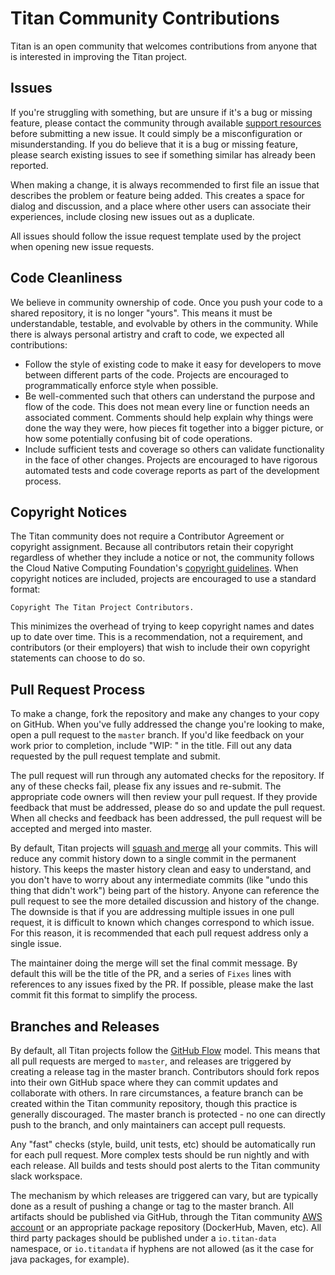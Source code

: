 # Titan Community Contributions

Titan is an open community that welcomes contributions from anyone that is
interested in improving the Titan project.

## Issues

If you're struggling with something, but are unsure if it's a bug or missing
feature, please contact the community through available [support
resources](SUPPORT.md) before submitting a new issue. It could simply be a
misconfiguration or misunderstanding. If you do believe that it is a bug or
missing feature, please search existing issues to see if something similar has
already been reported.

When making a change, it is always recommended to first file an issue that
describes the problem or feature being added. This creates a space for
dialog and discussion, and a place where other users can associate their
experiences, include closing new issues out as a duplicate.

All issues should follow the issue request template used by the project when
opening new issue requests.

## Code Cleanliness

We believe in community ownership of code. Once you push your code to a shared
repository, it is no longer "yours". This means it must be understandable,
testable, and evolvable by others in the community. While there is always
personal artistry and craft to code, we expected all contributions:

   * Follow the style of existing code to make it easy for developers to move
     between different parts of the code. Projects are encouraged to
     programmatically enforce style when possible.
   * Be well-commented such that others can understand the purpose and flow
     of the code. This does not mean every line or function needs an associated
     comment. Comments should help explain why things were done the way they
     were, how pieces fit together into a bigger picture, or how some
     potentially confusing bit of code operations.
   * Include sufficient tests and coverage so others can validate functionality
     in the face of other changes. Projects are encouraged to have rigorous
     automated tests and code coverage reports as part of the development
     process.

## Copyright Notices

The Titan community does not require a Contributor Agreement or copyright
assignment. Because all contributors retain their copyright regardless of
whether they include a notice or not, the community follows the Cloud
Native Computing Foundation's [copyright guidelines](https://github.com/cncf/foundation/blob/master/copyright-notices.md).
When copyright notices are included, projects are encouraged to use a standard
format:

```
Copyright The Titan Project Contributors.
```

This minimizes the overhead of trying to keep copyright names and dates up
to date over time. This is a recommendation, not a requirement, and contributors
(or their employers) that wish to include their own copyright statements can
choose to do so.

## Pull Request Process

To make a change, fork the repository and make any changes to your copy on
GitHub. When you've fully addressed the change you're looking to make,
open a pull request to the `master` branch. If you'd like feedback on
your work prior to completion, include "WIP: " in the title. Fill out any data
requested by the pull request template and submit.

The pull request will run through any automated checks for the repository. If
any of these checks fail, please fix any issues and re-submit. The appropriate
code owners will then review your pull request. If they provide feedback that
must be addressed, please do so and update the pull request. When all checks
and feedback has been addressed, the pull request will be accepted and merged
into master.

By default, Titan projects will [squash and merge](https://help.github.com/en/articles/about-pull-request-merges)
all your commits. This will reduce any commit history down to a single commit
in the permanent history. This keeps the master history clean and easy to
understand, and you don't have to worry about any intermediate commits (like
"undo this thing that didn't work") being part of the history. Anyone can
reference the pull request to see the more detailed discussion and history
of the change. The downside is that if you are addressing multiple issues in one
pull request, it is difficult to known which changes correspond to which issue.
For this reason, it is recommended that each pull request address only a single
issue.

The maintainer doing the merge will set the final commit message. By default
this will be the title of the PR, and a series of `Fixes` lines with references
to any issues fixed by the PR. If possible, please make the last commit fit
this format to simplify the process.

## Branches and Releases

By default, all Titan projects follow the [GitHub Flow](https://guides.github.com/introduction/flow/)
model. This means that all pull requests are merged to `master`, and releases
are triggered by creating a release tag in the master branch. Contributors
should fork repos into their own GitHub space where they can commit updates
and collaborate with others. In rare circumstances, a feature branch can
be created within the Titan community repository, though this practice is
generally discouraged. The master branch is protected - no one can directly
push to the branch, and only maintainers can accept pull requests.

Any "fast" checks (style, build, unit tests, etc) should be automatically run
for each pull request. More complex tests should be run nightly and with each
release. All builds and tests should post alerts to the Titan community slack
workspace.

The mechanism by which releases are triggered can vary, but are typically
done as a result of pushing a change or tag to the master branch.
All artifacts should be published via GitHub, through the Titan
community [AWS account](https://github.com/titan-data/community-aws) or an
appropriate package repository (DockerHub, Maven, etc). All third party
packages should be published under a `io.titan-data` namespace, or
`io.titandata` if hyphens are not allowed (as it the case for java
packages, for example).

